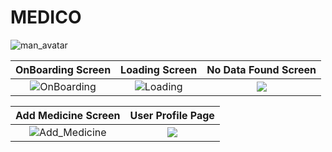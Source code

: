 # MEDICO

![man_avatar](https://user-images.githubusercontent.com/72864817/168875509-bdcac2a4-6af1-4fd6-9cde-ebc640ef688d.png)

OnBoarding Screen              |  Loading Screen               | No Data Found Screen               
:-------------------------:|:-------------------------:|:-------------------------:
![OnBoarding](https://user-images.githubusercontent.com/72864817/169650141-fcfdf90f-5c6a-4dd1-ba9e-491edea9b621.png)|![Loading](https://user-images.githubusercontent.com/72864817/169653190-5fc926d8-c464-422e-888d-15835ae90e91.png)|![](/snapshots/snapshot3.jpeg)

Add Medicine Screen        |  User Profile Page
:-------------------------:|:-------------------------:
![Add_Medicine](https://user-images.githubusercontent.com/72864817/169653725-9adccc0d-d8a8-4f9b-9fec-af41312890aa.png)|![](/snapshots/snapshot5.jpeg)|

